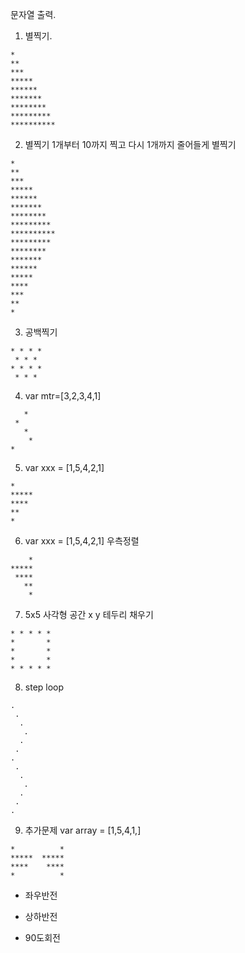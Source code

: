 문자열 출력.

01. 별찍기. 
```
*
**
***
*****
******
*******
********
*********
**********
```

02. 별찍기 1개부터 10까지 찍고
    다시 1개까지 줄어들게 별찍기
```
*
**
***
*****
******
*******
********
*********
**********
*********
********
*******
******
*****
****
***
**
*
```

03. 공백찍기
```
* * * *
 * * *
* * * *
 * * *
```

04. var mtr=[3,2,3,4,1]
```
   *
 *
   *
    *
*
```
    
05. var xxx = [1,5,4,2,1]
```
*
*****
****
**
*
```
    
06. var xxx = [1,5,4,2,1]
    우측정렬
```    
    *
*****
 ****
   **
    *
```
        
07. 5x5 사각형 공간
    x y
    테두리 채우기
```
* * * * *
*       *
*       *
*       *
* * * * *
```
    
08. step loop
```
.
 .
  .
   .
  .
 .
.
 .
  .
   .
  .
 .
.
```
    
09. 추가문제
    var array = [1,5,4,1,]
    
```
*          *
*****  *****
****    ****
*          *
```

    
- 좌우반전
    
- 상하반전
    
- 90도회전

